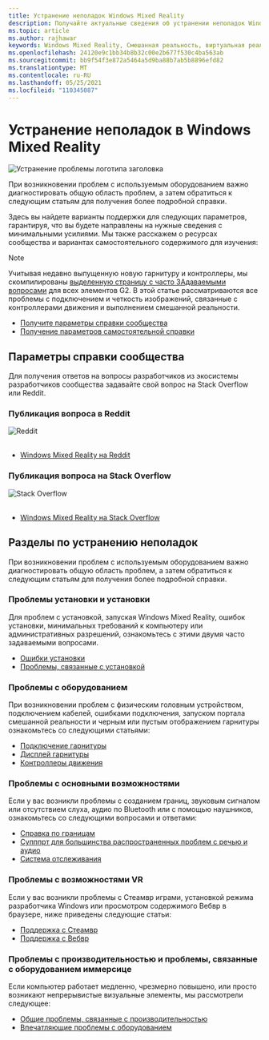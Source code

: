 ```yaml
---
title: Устранение неполадок Windows Mixed Reality
description: Получайте актуальные сведения об устранении неполадок Windows Mixed Reality, которые выходят за рамки стандартной документации по поддержке пользователей.
ms.topic: article
ms.author: rajhawar
keywords: Windows Mixed Reality, Смешанная реальность, виртуальная реальность, VR, MR, устранение неполадок, ошибки, Справка, поддержка
ms.openlocfilehash: 24120e9c1bb34b8b32c00e2b677f530c4ba563ab
ms.sourcegitcommit: bb9f54f3e872a5464a5d9ba88b7ab5b8896efd82
ms.translationtype: MT
ms.contentlocale: ru-RU
ms.lasthandoff: 05/25/2021
ms.locfileid: "110345087"
---
```

# <a name="troubleshooting-in-windows-mixed-reality"></a>Устранение неполадок в Windows Mixed Reality

![Устранение проблемы логотипа заголовка](images/1050px-Mixedrealityportal.png)

При возникновении проблем с используемым оборудованием важно диагностировать общую область проблем, а затем обратиться к следующим статьям для получения более подробной справки.

Здесь вы найдете варианты поддержки для следующих параметров, гарантируя, что вы будете направлены на нужные сведения с минимальными усилиями. Мы также расскажем о ресурсах сообщества и вариантах самостоятельного содержимого для изучения:

>[!Note]
>Учитывая недавно выпущенную новую гарнитуру и контроллеры, мы скомпилированы [выделенную страницу с часто ЗАдаваемыми вопросами](reverbG2-faq.yml) для всех элементов G2. В этой статье рассматриваются все проблемы с подключением и четкость изображений, связанные с контроллерами движения и выполнением смешанной реальности.

- [Получите параметры справки сообщества](#community-help-options)
- [Получение параметров самостоятельной справки](#troubleshooting-topics)

## <a name="community-help-options"></a>Параметры справки сообщества

Для получения ответов на вопросы разработчиков из экосистемы разработчиков сообщества задавайте свой вопрос на Stack Overflow или Reddit.

### <a name="post-a-question-on-reddit"></a>Публикация вопроса в Reddit
<div class='icon is-large'>
    <img alt='Reddit' src='https://docs.microsoft.com/media/logos/logo_reddit.svg'>
</div><br/>

- [Windows Mixed Reality на Reddit](https://www.reddit.com/r/WindowsMR/)

### <a name="post-a-question-on-stack-overflow"></a>Публикация вопроса на Stack Overflow
<div class='icon is-large'>
    <img alt='Stack Overflow' src='https://docs.microsoft.com/media/logos/logo_stackoverflow.svg'>
</div><br/>

- [Windows Mixed Reality на Stack Overflow](https://stackoverflow.com/questions/tagged/windows-mixed-reality)

## <a name="troubleshooting-topics"></a>Разделы по устранению неполадок

При возникновении проблем с используемым оборудованием важно диагностировать общую область проблем, а затем обратиться к следующим статьям для получения более подробной справки. 

### <a name="installation-and-setup-issues"></a>Проблемы установки и установки

Для проблем с установкой, запуская Windows Mixed Reality, ошибок установки, минимальных требований к компьютеру или административных разрешений, ознакомьтесь с этими двумя часто задаваемыми вопросами.

- [Ошибки установки](installation_errors.md)
- [Проблемы, связанные с установкой](wmr-setup-faq.yml)

### <a name="hardware-issues"></a>Проблемы с оборудованием

При возникновении проблем с физическим головным устройством, подключением кабелей, ошибками подключения, запуском портала смешанной реальности и черным или пустым отображением гарнитуры ознакомьтесь со следующими статьями:

- [Подключение гарнитуры](headset-connectivity.md)
- [Дисплей гарнитуры](headset-display.md)
- [Контроллеры движения](motion-controller-problems.md)

### <a name="core-experience-issues"></a>Проблемы с основными возможностями

Если у вас возникли проблемы с созданием границ, звуковым сигналом или отсутствием слуха, аудио по Bluetooth или с помощью наушников, ознакомьтесь со следующими вопросами и ответами:

- [Справка по границам](boundary-questions.md)
- [Супппрт для большинства распространенных проблем с речью и аудио](speech-and-audio.md)
- [Система отслеживания](tracking.md)

### <a name="vr-experience-issues"></a>Проблемы с возможностями VR

Если у вас возникли проблемы с Стеамвр играми, установкой режима разработчика Windows или просмотром содержимого Вебвр в браузере, ниже приведены следующие статьи:

- [Поддержка с Стеамвр](steamvr-questions.md)
- [Поддержка с Вебвр](webvr-questions.md)

### <a name="performance-issues-and-immersice-hardware-related-issues"></a>Проблемы с производительностью и проблемы, связанные с оборудованием иммерсице

Если компьютер работает медленно, чрезмерно повышено, или просто возникают непрерывистые визуальные элементы, мы рассмотрели следующее:

- [Общие проблемы, связанные с производительностью](performance-questions.md)
- [Впечатляющие проблемы с оборудованием](other-questions.md)
